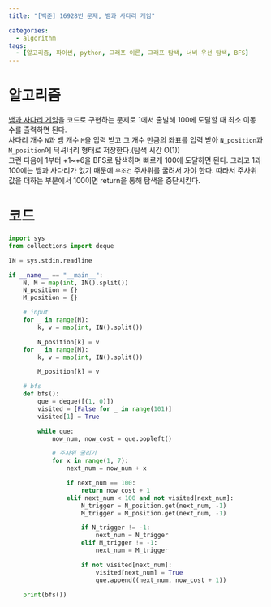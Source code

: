 ```yaml
---
title: "[백준] 16928번 문제, 뱀과 사다리 게임"

categories:
  - algorithm
tags:
  - [알고리즘, 파이썬, python, 그래프 이론, 그래프 탐색, 너비 우선 탐색, BFS]
---
```


# 알고리즘
[뱀과 사다리 게임](https://en.wikipedia.org/wiki/Snakes_and_ladders)을 코드로 구현하는 문제로 1에서 출발해 100에 도달할 때 최소 이동 수를 출력하면 된다.   
사다리 개수 `N`과 뱀 개수 `M`을 입력 받고 그 개수 만큼의 좌표를 입력 받아 `N_position`과 `M_position`에 딕셔너리 형태로 저장한다.(탐색 시간 O(1))   
그런 다음에 1부터 +1~+6을 BFS로 탐색하며 빠르게 100에 도달하면 된다. 그리고 1과 100에는 뱀과 사다리가 없기 때문에 `무조건` 주사위를 굴려서 가야 한다. 따라서 주사위 값을 더하는 부분에서 100이면 return을 통해 탐색을 중단시킨다.   

# 코드
```python
import sys
from collections import deque

IN = sys.stdin.readline

if __name__ == "__main__":
    N, M = map(int, IN().split())
    N_position = {}
    M_position = {}

    # input
    for _ in range(N):
        k, v = map(int, IN().split())

        N_position[k] = v
    for _ in range(M):
        k, v = map(int, IN().split())

        M_position[k] = v

    # bfs
    def bfs():
        que = deque([(1, 0)])
        visited = [False for _ in range(101)]
        visited[1] = True

        while que:
            now_num, now_cost = que.popleft()

            # 주사위 굴리기
            for x in range(1, 7):
                next_num = now_num + x

                if next_num == 100:
                    return now_cost + 1
                elif next_num < 100 and not visited[next_num]:
                    N_trigger = N_position.get(next_num, -1)
                    M_trigger = M_position.get(next_num, -1)

                    if N_trigger != -1:
                        next_num = N_trigger
                    elif M_trigger != -1:
                        next_num = M_trigger

                    if not visited[next_num]:
                        visited[next_num] = True
                        que.append((next_num, now_cost + 1))

    print(bfs())
```